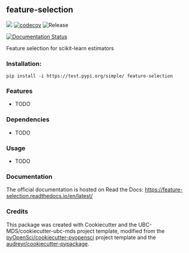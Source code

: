 ## feature-selection 

![](https://github.com/UBC-MDS/feature-selection/workflows/build/badge.svg) [![codecov](https://codecov.io/gh/UBC-MDS/feature-selection/branch/master/graph/badge.svg)](https://codecov.io/gh/UBC-MDS/feature-selection) ![Release](https://github.com/UBC-MDS/feature-selection/workflows/Release/badge.svg)

[![Documentation Status](https://readthedocs.org/projects/feature-selection/badge/?version=latest)](https://feature-selection.readthedocs.io/en/latest/?badge=latest)

Feature selection for scikit-learn estimators

### Installation:

```
pip install -i https://test.pypi.org/simple/ feature-selection
```

### Features
- TODO

### Dependencies

- TODO

### Usage

- TODO

### Documentation
The official documentation is hosted on Read the Docs: <https://feature-selection.readthedocs.io/en/latest/>

### Credits
This package was created with Cookiecutter and the UBC-MDS/cookiecutter-ubc-mds project template, modified from the [pyOpenSci/cookiecutter-pyopensci](https://github.com/pyOpenSci/cookiecutter-pyopensci) project template and the [audreyr/cookiecutter-pypackage](https://github.com/audreyr/cookiecutter-pypackage).
